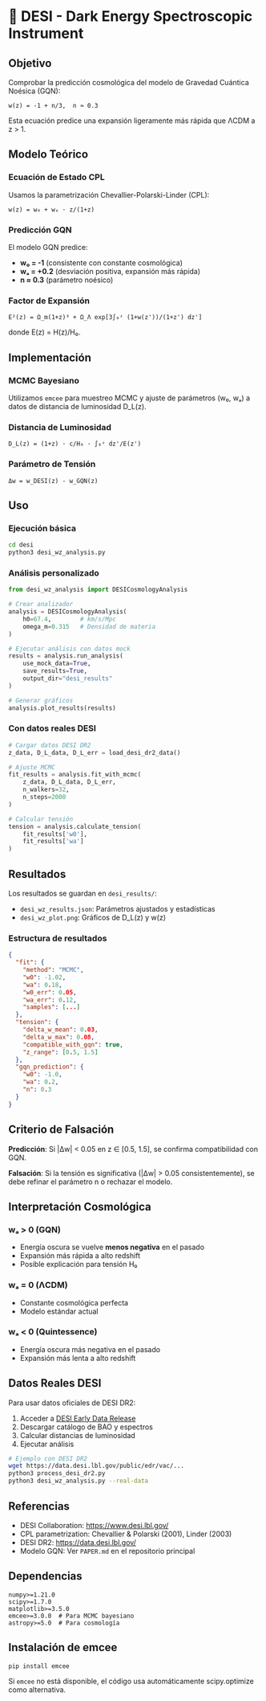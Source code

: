 # 🌌 DESI - Dark Energy Spectroscopic Instrument

## Objetivo

Comprobar la predicción cosmológica del modelo de Gravedad Cuántica Noésica (GQN):

```
w(z) = -1 + n/3,  n ≈ 0.3
```

Esta ecuación predice una expansión ligeramente más rápida que ΛCDM a z > 1.

## Modelo Teórico

### Ecuación de Estado CPL

Usamos la parametrización Chevallier-Polarski-Linder (CPL):

```
w(z) = w₀ + wₐ · z/(1+z)
```

### Predicción GQN

El modelo GQN predice:
- **w₀ = -1** (consistente con constante cosmológica)
- **wₐ = +0.2** (desviación positiva, expansión más rápida)
- **n ≈ 0.3** (parámetro noésico)

### Factor de Expansión

```
E²(z) = Ω_m(1+z)³ + Ω_Λ exp[3∫₀ᶻ (1+w(z'))/(1+z') dz']
```

donde E(z) = H(z)/H₀.

## Implementación

### MCMC Bayesiano

Utilizamos `emcee` para muestreo MCMC y ajuste de parámetros (w₀, wₐ) a datos de distancia de luminosidad D_L(z).

### Distancia de Luminosidad

```
D_L(z) = (1+z) · c/H₀ · ∫₀ᶻ dz'/E(z')
```

### Parámetro de Tensión

```
Δw = w_DESI(z) - w_GQN(z)
```

## Uso

### Ejecución básica

```bash
cd desi
python3 desi_wz_analysis.py
```

### Análisis personalizado

```python
from desi_wz_analysis import DESICosmologyAnalysis

# Crear analizador
analysis = DESICosmologyAnalysis(
    h0=67.4,        # km/s/Mpc
    omega_m=0.315   # Densidad de materia
)

# Ejecutar análisis con datos mock
results = analysis.run_analysis(
    use_mock_data=True,
    save_results=True,
    output_dir="desi_results"
)

# Generar gráficos
analysis.plot_results(results)
```

### Con datos reales DESI

```python
# Cargar datos DESI DR2
z_data, D_L_data, D_L_err = load_desi_dr2_data()

# Ajuste MCMC
fit_results = analysis.fit_with_mcmc(
    z_data, D_L_data, D_L_err,
    n_walkers=32,
    n_steps=2000
)

# Calcular tensión
tension = analysis.calculate_tension(
    fit_results['w0'],
    fit_results['wa']
)
```

## Resultados

Los resultados se guardan en `desi_results/`:
- `desi_wz_results.json`: Parámetros ajustados y estadísticas
- `desi_wz_plot.png`: Gráficos de D_L(z) y w(z)

### Estructura de resultados

```json
{
  "fit": {
    "method": "MCMC",
    "w0": -1.02,
    "wa": 0.18,
    "w0_err": 0.05,
    "wa_err": 0.12,
    "samples": [...]
  },
  "tension": {
    "delta_w_mean": 0.03,
    "delta_w_max": 0.08,
    "compatible_with_gqn": true,
    "z_range": [0.5, 1.5]
  },
  "gqn_prediction": {
    "w0": -1.0,
    "wa": 0.2,
    "n": 0.3
  }
}
```

## Criterio de Falsación

**Predicción**: Si |Δw| < 0.05 en z ∈ [0.5, 1.5], se confirma compatibilidad con GQN.

**Falsación**: Si la tensión es significativa (|Δw| > 0.05 consistentemente), se debe refinar el parámetro n o rechazar el modelo.

## Interpretación Cosmológica

### wₐ > 0 (GQN)
- Energía oscura se vuelve **menos negativa** en el pasado
- Expansión más rápida a alto redshift
- Posible explicación para tensión H₀

### wₐ = 0 (ΛCDM)
- Constante cosmológica perfecta
- Modelo estándar actual

### wₐ < 0 (Quintessence)
- Energía oscura más negativa en el pasado
- Expansión más lenta a alto redshift

## Datos Reales DESI

Para usar datos oficiales de DESI DR2:

1. Acceder a [DESI Early Data Release](https://data.desi.lbl.gov/doc/releases/)
2. Descargar catálogo de BAO y espectros
3. Calcular distancias de luminosidad
4. Ejecutar análisis

```bash
# Ejemplo con DESI DR2
wget https://data.desi.lbl.gov/public/edr/vac/...
python3 process_desi_dr2.py
python3 desi_wz_analysis.py --real-data
```

## Referencias

- DESI Collaboration: https://www.desi.lbl.gov/
- CPL parametrization: Chevallier & Polarski (2001), Linder (2003)
- DESI DR2: https://data.desi.lbl.gov/
- Modelo GQN: Ver `PAPER.md` en el repositorio principal

## Dependencias

```
numpy>=1.21.0
scipy>=1.7.0
matplotlib>=3.5.0
emcee>=3.0.0  # Para MCMC bayesiano
astropy>=5.0  # Para cosmología
```

## Instalación de emcee

```bash
pip install emcee
```

Si `emcee` no está disponible, el código usa automáticamente scipy.optimize como alternativa.
